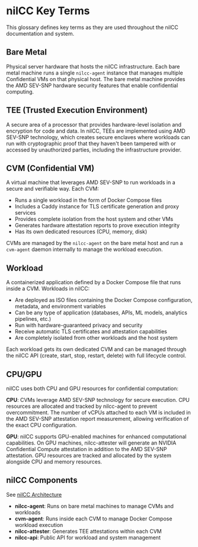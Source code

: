 # nilCC Key Terms

This glossary defines key terms as they are used throughout the nilCC documentation and system.

## Bare Metal

Physical server hardware that hosts the nilCC infrastructure. Each bare metal machine runs a single `nilcc-agent` instance that manages multiple Confidential VMs on that physical host. The bare metal machine provides the AMD SEV-SNP hardware security features that enable confidential computing.

## TEE (Trusted Execution Environment)

A secure area of a processor that provides hardware-level isolation and encryption for code and data. In nilCC, TEEs are implemented using AMD SEV-SNP technology, which creates secure enclaves where workloads can run with cryptographic proof that they haven't been tampered with or accessed by unauthorized parties, including the infrastructure provider.

## CVM (Confidential VM)

A virtual machine that leverages AMD SEV-SNP to run workloads in a secure and verifiable way. Each CVM:

- Runs a single workload in the form of Docker Compose files
- Includes a Caddy instance for TLS certificate generation and proxy services
- Provides complete isolation from the host system and other VMs
- Generates hardware attestation reports to prove execution integrity
- Has its own dedicated resources (CPU, memory, disk)

CVMs are managed by the `nilcc-agent` on the bare metal host and run a `cvm-agent` daemon internally to manage the workload execution.

## Workload

A containerized application defined by a Docker Compose file that runs inside a CVM. Workloads in nilCC:

- Are deployed as ISO files containing the Docker Compose configuration, metadata, and environment variables
- Can be any type of application (databases, APIs, ML models, analytics pipelines, etc.)
- Run with hardware-guaranteed privacy and security
- Receive automatic TLS certificates and attestation capabilities
- Are completely isolated from other workloads and the host system

Each workload gets its own dedicated CVM and can be managed through the nilCC API (create, start, stop, restart, delete) with full lifecycle control.

## CPU/GPU

nilCC uses both CPU and GPU resources for confidential computation:

**CPU**: CVMs leverage AMD SEV-SNP technology for secure execution. CPU resources are allocated and tracked by nilcc-agent to prevent overcommitment. The number of vCPUs attached to each VM is included in the AMD SEV-SNP attestation report measurement, allowing verification of the exact CPU configuration.

**GPU**: nilCC supports GPU-enabled machines for enhanced computational capabilities. On GPU machines, nilcc-attester will generate an NVIDIA Confidential Compute attestation in addition to the AMD SEV-SNP attestation. GPU resources are tracked and allocated by the system alongside CPU and memory resources.

## nilCC Components

See [nilCC Architecture](./architecture)

- **nilcc-agent**: Runs on bare metal machines to manage CVMs and workloads
- **cvm-agent**: Runs inside each CVM to manage Docker Compose workload execution
- **nilcc-attester**: Generates TEE attestations within each CVM
- **nilcc-api**: Public API for workload and system management
